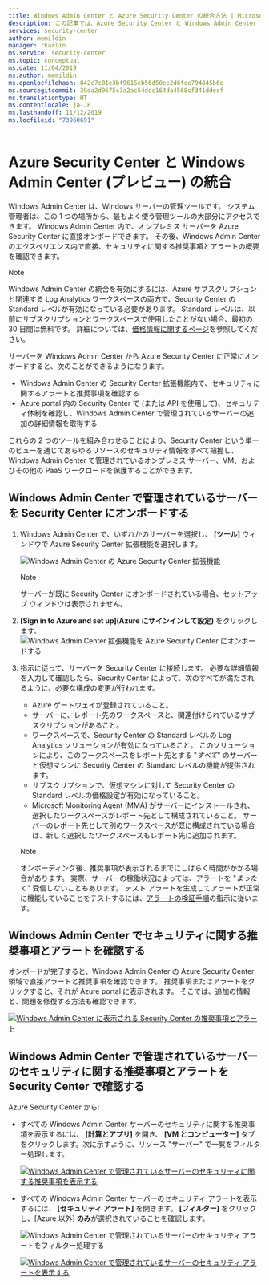 ```yaml
---
title: Windows Admin Center と Azure Security Center の統合方法 | Microsoft Docs
description: この記事では、Azure Security Center と Windows Admin Center を統合する方法について説明します
services: security-center
author: memildin
manager: rkarlin
ms.service: security-center
ms.topic: conceptual
ms.date: 11/04/2019
ms.author: memildin
ms.openlocfilehash: 842c7c81e3bf9615eb56d50ee2d6fce794845b6e
ms.sourcegitcommit: 39da2d9675c3a2ac54ddc164da4568cf341ddecf
ms.translationtype: HT
ms.contentlocale: ja-JP
ms.lasthandoff: 11/12/2019
ms.locfileid: "73960691"
---
```

# <a name="integrate-azure-security-center-with-windows-admin-center-preview"></a>Azure Security Center と Windows Admin Center (プレビュー) の統合

Windows Admin Center は、Windows サーバーの管理ツールです。 システム管理者は、この 1 つの場所から、最もよく使う管理ツールの大部分にアクセスできます。 Windows Admin Center 内で、オンプレミス サーバーを Azure Security Center に直接オンボードできます。 その後、Windows Admin Center のエクスペリエンス内で直接、セキュリティに関する推奨事項とアラートの概要を確認できます。

> [!NOTE]
> Windows Admin Center の統合を有効にするには、Azure サブスクリプションと関連する Log Analytics ワークスペースの両方で、Security Center の Standard レベルが有効になっている必要があります。
> Standard レベルは、以前にサブスクリプションとワークスペースで使用したことがない場合、最初の 30 日間は無料です。 詳細については、[価格情報に関するページ](security-center-pricing.md)を参照してください。
>

サーバーを Windows Admin Center から Azure Security Center に正常にオンボードすると、次のことができるようになります。

* Windows Admin Center の Security Center 拡張機能内で、セキュリティに関するアラートと推奨事項を確認する
* Azure portal 内の Security Center で (または API を使用して)、セキュリティ体制を確認し、Windows Admin Center で管理されているサーバーの追加の詳細情報を取得する

これらの 2 つのツールを組み合わせることにより、Security Center という単一のビューを通じてあらゆるリソースのセキュリティ情報をすべて把握し、Windows Admin Center で管理されているオンプレミス サーバー、VM、およびその他の PaaS ワークロードを保護することができます。

## <a name="onboarding-windows-admin-center-managed-servers-into-security-center"></a>Windows Admin Center で管理されているサーバーを Security Center にオンボードする

1. Windows Admin Center で、いずれかのサーバーを選択し、 **[ツール]** ウィンドウで Azure Security Center 拡張機能を選択します。

    ![Windows Admin Center の Azure Security Center 拡張機能](./media/windows-admin-center-integration/onboarding-from-wac.png)

    > [!NOTE]
    > サーバーが既に Security Center にオンボードされている場合、セットアップ ウィンドウは表示されません。

1. **[Sign in to Azure and set up]\(Azure にサインインして設定\)** をクリックします。
    ![Windows Admin Center 拡張機能を Azure Security Center にオンボードする](./media/windows-admin-center-integration/onboarding-from-wac-welcome.png)

1. 指示に従って、サーバーを Security Center に接続します。 必要な詳細情報を入力して確認したら、Security Center によって、次のすべてが満たされるように、必要な構成の変更が行われます。
    * Azure ゲートウェイが登録されていること。
    * サーバーに、レポート先のワークスペースと、関連付けられているサブスクリプションがあること。
    * ワークスペースで、Security Center の Standard レベルの Log Analytics ソリューションが有効になっていること。 このソリューションにより、このワークスペースをレポート先とする "*すべて*" のサーバーと仮想マシンに Security Center の Standard レベルの機能が提供されます。
    * サブスクリプションで、仮想マシンに対して Security Center の Standard レベルの価格設定が有効になっていること。
    * Microsoft Monitoring Agent (MMA) がサーバーにインストールされ、選択したワークスペースがレポート先として構成されていること。 サーバーのレポート先として別のワークスペースが既に構成されている場合は、新しく選択したワークスペースもレポート先に追加されます。

    > [!NOTE]
    > オンボーディング後、推奨事項が表示されるまでにしばらく時間がかかる場合があります。 実際、サーバーの稼働状況によっては、アラートを "*まったく*" 受信しないこともあります。 テスト アラートを生成してアラートが正常に機能していることをテストするには、[アラートの検証手順](security-center-alert-validation.md)の指示に従います。


## <a name="viewing-security-recommendations-and-alerts-in-windows-admin-center"></a>Windows Admin Center でセキュリティに関する推奨事項とアラートを確認する

オンボードが完了すると、Windows Admin Center の Azure Security Center 領域で直接アラートと推奨事項を確認できます。 推奨事項またはアラートをクリックすると、それが Azure portal に表示されます。 そこでは、追加の情報と、問題を修復する方法も確認できます。

[![Windows Admin Center に表示される Security Center の推奨事項とアラート](media/windows-admin-center-integration/asc-recommendations-and-alerts-in-wac.png)](media/windows-admin-center-integration/asc-recommendations-and-alerts-in-wac.png#lightbox)

## <a name="viewing-security-recommendations-and-alerts-for-windows-admin-center-managed-servers-in-security-center"></a>Windows Admin Center で管理されているサーバーのセキュリティに関する推奨事項とアラートを Security Center で確認する
Azure Security Center から:

* すべての Windows Admin Center サーバーのセキュリティに関する推奨事項を表示するには、 **[計算とアプリ]** を開き、 **[VM とコンピューター]** タブをクリックします。次に示すように、リソース "サーバー" で一覧をフィルター処理します。

    [![Windows Admin Center で管理されているサーバーのセキュリティに関する推奨事項を表示する](media/windows-admin-center-integration/viewing-recommendations-wac.png)](media/windows-admin-center-integration/viewing-recommendations-wac.png#lightbox)

* すべての Windows Admin Center サーバーのセキュリティ アラートを表示するには、 **[セキュリティ アラート]** を開きます。 **[フィルター]** をクリックし、[Azure 以外] **のみ**が選択されていることを確認します。

    ![Windows Admin Center で管理されているサーバーのセキュリティ アラートをフィルター処理する](./media/windows-admin-center-integration/filtering-alerts-to-non-azure.png)

    [![Windows Admin Center で管理されているサーバーのセキュリティ アラートを表示する](media/windows-admin-center-integration/viewing-alerts-wac.png)](media/windows-admin-center-integration/viewing-alerts-wac.png#lightbox)